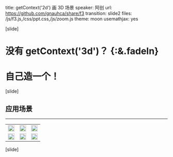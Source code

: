 title: getContext('2d') 画 3D 场景
speaker: 阿创
url: https://github.com/gnauhca/share/f3
transition: slide2
files: /js/f3.js,/css/ppt.css,/js/zoom.js
theme: moon
usemathjax: yes

[slide]
# 没有 getContext('3d')？ {:&.fadeIn}

# 自己造一个！

[slide]

## 应用场景
----
<table id="yingyongchangjing-table">
    <tr>
        <td><img src='/images/yingyongchangjing-1.png' style="float: left; width: 100%;"></td>
        <td><img src='/images/yingyongchangjing-2.png' style="float: left; width: 100%;"></td>
        <td><img src='/images/yingyongchangjing-3.png' style="float: left; width: 100%;"></td>
    </tr>
    <tr>
        <td><img src='/images/yingyongchangjing-4.png' style="float: left; width: 100%;"></td>
        <td><img src='/images/yingyongchangjing-5.png' style="float: left; width: 100%;"></td>
        <td><img src='/images/yingyongchangjing-6.png' style="float: left; width: 100%;"></td>
    </tr>
</table>
<style>
#yingyongchangjing-table, 
#yingyongchangjing-table td,
#yingyongchangjing-table tr {
    box-shadow: none;
    border: none;
    background-color: rgba(0,0,0,0);
}
</style>


[slide]

